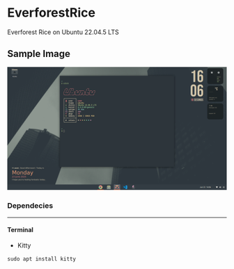 # EverforestRice
Everforest Rice on Ubuntu 22.04.5 LTS

## Sample Image
![](Images/Sample.png)

### Dependecies
---


#### Terminal
- Kitty

```
sudo apt install kitty
```

